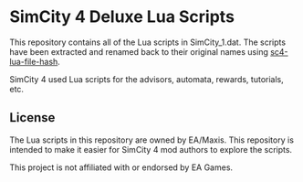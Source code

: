 # SimCity 4 Deluxe Lua Scripts

This repository contains all of the Lua scripts in SimCity_1.dat.
The scripts have been extracted and renamed back to their original names using [sc4-lua-file-hash](https://github.com/0xC0000054/sc4-lua-file-hash).

SimCity 4 used Lua scripts for the advisors, automata, rewards, tutorials, etc.

## License

The Lua scripts in this repository are owned by EA/Maxis.
This repository is intended to make it easier for SimCity 4 mod authors
to explore the scripts.

This project is not affiliated with or endorsed by EA Games.
